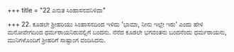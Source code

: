 +++
title = "22 ಎನುತ ಸಿಂಹಾಸನವನಿಳಿದಾ"

+++
22. ಕೂಡಲೇ ಶ್ರೀಹರಿಯು ಸಿಂಹಾಸನದಿಂದ ಇಳಿದು 'ಭಾಮಾ, ನೀನು ಇಲ್ಲೇ ಇರು' ಎಂದು ಹೇಳಿ ಮನೋವೇಗದಿಂದ ಧರ್ಮರಾಯನಿರುವಲ್ಲಿಗೆ ಬಂದನು. ನೆನೆದ ಕೂಡಲೇ ಭಗವಂತನು ಬಂದನೆಂದು ಧರ್ಮರಾಯನು, ಮುನಿಗಳೊಂದಿಗೆ ಶ್ರೀಹರಿಗೆ ಸಾಷ್ಟಾಂಗ ವಂದಿಸಿದನು.